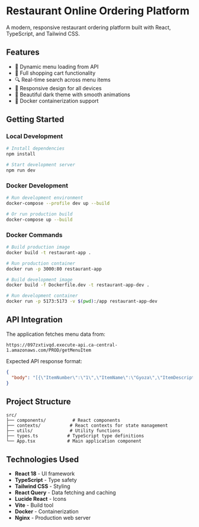# Restaurant Online Ordering Platform

A modern, responsive restaurant ordering platform built with React, TypeScript, and Tailwind CSS.

## Features

- 🍱 Dynamic menu loading from API
- 🛒 Full shopping cart functionality
- 🔍 Real-time search across menu items
- 📱 Responsive design for all devices
- 🎨 Beautiful dark theme with smooth animations
- 🐳 Docker containerization support

## Getting Started

### Local Development

```bash
# Install dependencies
npm install

# Start development server
npm run dev
```

### Docker Development

```bash
# Run development environment
docker-compose --profile dev up --build

# Or run production build
docker-compose up --build
```

### Docker Commands

```bash
# Build production image
docker build -t restaurant-app .

# Run production container
docker run -p 3000:80 restaurant-app

# Build development image
docker build -f Dockerfile.dev -t restaurant-app-dev .

# Run development container
docker run -p 5173:5173 -v $(pwd):/app restaurant-app-dev
```

## API Integration

The application fetches menu data from:
```
https://097zxtivqd.execute-api.ca-central-1.amazonaws.com/PROD/getMenuItem
```

Expected API response format:
```json
{
  "body": "[{\"ItemNumber\":\"1\",\"ItemName\":\"Gyoza\",\"ItemDescription\":\"Pan-fried dumplings\",\"Price\":8.00,\"Category\":\"Appetizer\"}]"
}
```

## Project Structure

```
src/
├── components/          # React components
├── contexts/           # React contexts for state management
├── utils/              # Utility functions
├── types.ts           # TypeScript type definitions
└── App.tsx            # Main application component
```

## Technologies Used

- **React 18** - UI framework
- **TypeScript** - Type safety
- **Tailwind CSS** - Styling
- **React Query** - Data fetching and caching
- **Lucide React** - Icons
- **Vite** - Build tool
- **Docker** - Containerization
- **Nginx** - Production web server
